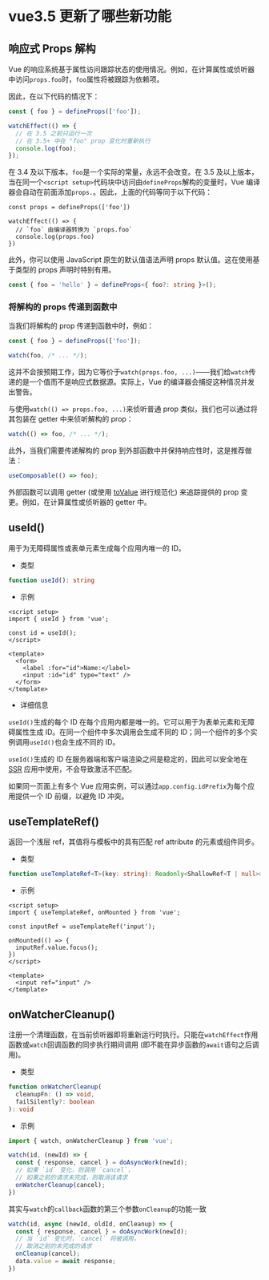 # vue3.5 更新了哪些新功能

## 响应式 Props 解构

Vue 的响应系统基于属性访问跟踪状态的使用情况。例如，在计算属性或侦听器中访问`props.foo`时，`foo`属性将被跟踪为依赖项。

因此，在以下代码的情况下：

```js
const { foo } = defineProps(['foo']);

watchEffect(() => {
  // 在 3.5 之前只运行一次
  // 在 3.5+ 中在 "foo" prop 变化时重新执行
  console.log(foo);
});
```

在 3.4 及以下版本，`foo`是一个实际的常量，永远不会改变。在 3.5 及以上版本，当在同一个`<script setup>`代码块中访问由`defineProps`解构的变量时，Vue 编译器会自动在前面添加`props.`。因此，上面的代码等同于以下代码：

```js{5}
const props = defineProps(['foo'])

watchEffect(() => {
  // `foo` 由编译器转换为 `props.foo`
  console.log(props.foo)
})
```

此外，你可以使用 JavaScript 原生的默认值语法声明 props 默认值。这在使用基于类型的 props 声明时特别有用。

```ts
const { foo = 'hello' } = defineProps<{ foo?: string }>();
```

### 将解构的 props 传递到函数中

当我们将解构的 prop 传递到函数中时，例如：

```js
const { foo } = defineProps(['foo']);

watch(foo, /* ... */);
```

这并不会按预期工作，因为它等价于`watch(props.foo, ...)`——我们给`watch`传递的是一个值而不是响应式数据源。实际上，Vue 的编译器会捕捉这种情况并发出警告。

与使用`watch(() => props.foo, ...)`来侦听普通 prop 类似，我们也可以通过将其包装在 getter 中来侦听解构的 prop：

```js
watch(() => foo, /* ... */);
```

此外，当我们需要传递解构的 prop 到外部函数中并保持响应性时，这是推荐做法：

```js
useComposable(() => foo);
```

外部函数可以调用 getter (或使用 [toValue](https://cn.vuejs.org/api/reactivity-utilities.html#tovalue) 进行规范化) 来追踪提供的 prop 变更。例如，在计算属性或侦听器的 getter 中。

## useId()

用于为无障碍属性或表单元素生成每个应用内唯一的 ID。

- 类型

```ts
function useId(): string
```

- 示例

```vue
<script setup>
import { useId } from 'vue';

const id = useId();
</script>

<template>
  <form>
    <label :for="id">Name:</label>
    <input :id="id" type="text" />
  </form>
</template>
```

- 详细信息

`useId()`生成的每个 ID 在每个应用内都是唯一的。它可以用于为表单元素和无障碍属性生成 ID。在同一个组件中多次调用会生成不同的 ID；同一个组件的多个实例调用`useId()`也会生成不同的 ID。

`useId()`生成的 ID 在服务器端和客户端渲染之间是稳定的，因此可以安全地在 [SSR](https://cn.vuejs.org/guide/scaling-up/ssr) 应用中使用，不会导致激活不匹配。

如果同一页面上有多个 Vue 应用实例，可以通过`app.config.idPrefix`为每个应用提供一个 ID 前缀，以避免 ID 冲突。

## useTemplateRef()

返回一个浅层 ref，其值将与模板中的具有匹配 ref attribute 的元素或组件同步。

- 类型

```ts
function useTemplateRef<T>(key: string): Readonly<ShallowRef<T | null>>
```

- 示例

```vue
<script setup>
import { useTemplateRef, onMounted } from 'vue';

const inputRef = useTemplateRef('input');

onMounted(() => {
  inputRef.value.focus();
})
</script>

<template>
  <input ref="input" />
</template>
```

## onWatcherCleanup()

注册一个清理函数，在当前侦听器即将重新运行时执行。只能在`watchEffect`作用函数或`watch`回调函数的同步执行期间调用 (即不能在异步函数的`await`语句之后调用)。

- 类型

```ts
function onWatcherCleanup(
  cleanupFn: () => void,
  failSilently?: boolean
): void
```

- 示例

```ts
import { watch, onWatcherCleanup } from 'vue';

watch(id, (newId) => {
  const { response, cancel } = doAsyncWork(newId);
  // 如果 `id` 变化，则调用 `cancel`，
  // 如果之前的请求未完成，则取消该请求
  onWatcherCleanup(cancel);
})
```

其实与`watch`的`callback`函数的第三个参数`onCleanup`的功能一致

```js
watch(id, async (newId, oldId, onCleanup) => {
  const { response, cancel } = doAsyncWork(newId);
  // 当 `id` 变化时，`cancel` 将被调用，
  // 取消之前的未完成的请求
  onCleanup(cancel);
  data.value = await response;
})
```